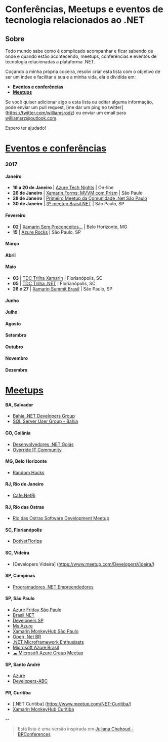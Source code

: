 # Conferências, Meetups e eventos de tecnologia relacionados ao .NET

## Sobre

Todo mundo sabe como é complicado acompanhar e ficar sabendo de onde e quando estão acontecendo, meetups, conferências e eventos de tecnologia relacionadas a plataforma .NET.

Coçando a minha própria coceira, resolvi criar esta lista com o objetivo de ser um index e facilitar a sua e a minha vida, ela é dividida em: 

* **[Eventos e conferências](#eventos-e-conferências)**
* **[Meetups](#meetups)**

Se você quiser adicionar algo a esta lista ou editar alguma informação, pode enviar um pull request, [me dar um ping no twitter] (https://twitter.com/williamsrodz) ou enviar um email para williamsrz@outlook.com.

Espero ter ajudado!

# [Eventos e conferências](#eventos-e-conferências)

### 2017 


#### Janeiro
* **16 a 20 de Janeiro** | [Azure Tech Nights](http://azuretechnights.azurewebsites.net) | On-line
* **26 de Janeiro** | [Xamarin.Forms: MVVM com Prism](https://www.meetup.com/Developers-SP/events/237000911/) | São Paulo
* **28 de Janeiro** | [Primeiro Meetup da Comunidade .Net São Paulo](https://www.meetup.com/pt-BR/Comunidade-NET-Sao-Paulo/events/236844928/)
* **30 de Janeiro** | [3º meetup Brasil.NET](https://www.meetup.com/Brasil-NET/events/236828026/) | São Paulo, SP

#### Fevereiro
* **02** | [Xamarin Sem Preconceitos...](https://www.meetup.com/Random-Hacks/events/237049580/?eventId=237049580) | Belo Horizonte, MG  
* **15** | [Azure Rocks](https://www.meetup.com/azure-rocks/events/237149023/?eventId=237149023) | São Paulo, SP

#### Março

#### Abril

#### Maio
* **03** | [TDC Trilha Xamarin](http://www.thedevelopersconference.com.br/tdc/2017/florianopolis/trilha-xamarin) | Florianópolis, SC
* **05** | [TDC Trilha .NET](http://www.thedevelopersconference.com.br/tdc/2017/florianopolis/trilha-dot-net) | Florianópolis, SC
* **26 e 27** | [Xamarin Summit Brasil](http://xamarinsummit.com.br/) | São Paulo, SP

#### Junho

#### Julho

#### Agosto

#### Setembro

#### Outubro

#### Novembro

#### Dezembro


# [Meetups](#meetups)

#### BA, Salvador
* [Bahia .NET Developers Group](https://www.meetup.com/Bahia-NET-Developers-Group/)
* [SQL Server User Group - Bahia](https://www.meetup.com/SQLServerBahia/)

#### GO, Goiânia
* [Desenvolvedores .NET Goiás](https://www.devgoias.net/)
* [Override IT Community](http://www.meetup.com/pt-BR/Override/)

#### MG, Belo Horizonte
* [Random Hacks](https://www.meetup.com/pt-BR/Random-Hacks/)

#### RJ, Rio de Janeiro
* [Cafe.NetRj](https://www.meetup.com/Cafe-NetRj/)

#### RJ, Rio das Ostras
* [Rio das Ostras Software Development Meetup](https://www.meetup.com/Rio-das-Ostras-Software-Development-Meetup/)

#### SC, Florianópolis
* [DotNetFloripa](https://www.meetup.com/DotNetFloripa/)

#### SC, Videira
* [Developers Videira] (https://www.meetup.com/DevelopersVideira/)

#### SP, Campinas
* [Programadores .NET Empreendedores](https://www.meetup.com/Programadores-NET-Empreendedores/)

#### SP, São Paulo
* [Azure Friday São Paulo](https://www.meetup.com/azure-friday-sao-paulo/)
* [Brasil.NET](https://www.meetup.com/Brasil-NET/)
* [Developers SP](https://www.meetup.com/Developers-SP/)
* [Ms Azure](https://www.meetup.com/Ms-Azure/)
* [Xamarin MonkeyHub São Paulo](https://www.meetup.com/Xamarin-Monkey-Hub-Sao-Paulo/)
* [Open .Net BR](https://www.meetup.com/Open-Net-BR/)
* [.NET Microframework Enthusiasts](https://www.meetup.com/NET-Microframework-Enthusiasts/)
* [Microsoft Azure Brasil](https://www.meetup.com/MicrosoftAzureBrasil/)
* [☁ Microsoft Azure Group Meetup](https://www.meetup.com/Microsoft-Azure-Group-Meetup/)

#### SP, Santo André
* [Azure](https://www.meetup.com/meetup-group-SfNmrDWz/)
* [Developers-ABC](https://www.meetup.com/Developers-ABC/)

#### PR, Curitiba
* [.NET Curitiba] (https://www.meetup.com/NET-Curitiba/)
* [Xamarin MonkeyHub Curitiba](https://www.meetup.com/Xamarin-Monkey-Hub-Curitiba/)


--

> Está lista é uma versão inspirada em [Juliana Chahoud - BRConferences](https://github.com/jchahoud/BRConferences)
